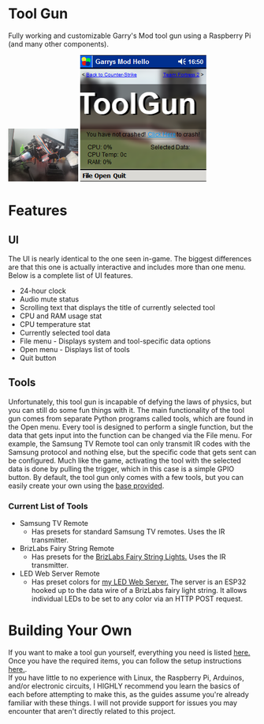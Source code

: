# Tool Gun
Fully working and customizable Garry's Mod tool gun using a Raspberry Pi (and many other components).

<img src="graphics/ref1.jpg" width="28.25%"/>
<img src="graphics/ref4.png"/>

# Features
## UI
 The UI is nearly identical to the one seen in-game. The biggest differences are that this one is actually interactive and includes more than one menu. Below is a complete list of UI features.
- 24-hour clock
- Audio mute status
- Scrolling text that displays the title of currently selected tool
- CPU and RAM usage stat
- CPU temperature stat
- Currently selected tool data
- File menu - Displays system and tool-specific data options
- Open menu - Displays list of tools
- Quit button

## Tools
Unfortunately, this tool gun is incapable of defying the laws of physics, but you can still do some fun things with it. The main functionality of the tool gun comes from separate Python programs called tools, which are found in the Open menu. Every tool is designed to perform a single function, but the data that gets input into the function can be changed via the File menu. For example, the Samsung TV Remote tool can only transmit IR codes with the Samsung protocol and nothing else, but the specific code that gets sent can be configured. Much like the game, activating the tool with the selected data is done by pulling the trigger, which in this case is a simple GPIO button. By default, the tool gun only comes with a few tools, but you can easily create your own using the [base provided](tool_base.py).

### Current List of Tools
- Samsung TV Remote
  - Has presets for standard Samsung TV remotes. Uses the IR transmitter.
- BrizLabs Fairy String Remote
  - Has presets for the [BrizLabs Fairy String Lights.](https://www.brizlabs.com/brizlabs-66ft-200-led-rgb-fairy-lights-remote-control) Uses the IR transmitter.
- LED Web Server Remote
  - Has preset colors for [my LED Web Server.](https://github.com/LambdaGaming/LEDWebServer) The server is an ESP32 hooked up to the data wire of a BrizLabs fairy light string. It allows individual LEDs to be set to any color via an HTTP POST request.

# Building Your Own
If you want to make a tool gun yourself, everything you need is listed [here.](REQUIREMENTS.md) Once you have the required items, you can follow the setup instructions [here.](SETUP.md).  
If you have little to no experience with Linux, the Raspberry Pi, Arduinos, and/or electronic circuits, I HIGHLY recommend you learn the basics of each before attempting to make this, as the guides assume you're already familiar with these things. I will not provide support for issues you may encounter that aren't directly related to this project.
